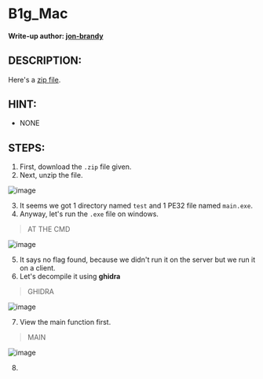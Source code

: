 # B1g_Mac
#### Write-up author: [jon-brandy](https://github.com/jon-brandy)
## DESCRIPTION:
Here's a [zip file](https://jupiter.challenges.picoctf.org/static/2b1cf2a4a463b1a3e031d2fcef3fa54d/b1g_mac.zip).
## HINT:
- NONE
## STEPS:
1. First, download the `.zip` file given.
2. Next, unzip the file.

![image](https://user-images.githubusercontent.com/70703371/192094181-34ef85eb-ec23-44b5-9c85-4a5bab2055f8.png)


3. It seems we got 1 directory named `test` and 1 PE32 file named `main.exe`.
4. Anyway, let's run the `.exe` file on windows.

> AT THE CMD

![image](https://user-images.githubusercontent.com/70703371/192096744-de453ca7-b6ce-4445-b909-e362dbac36da.png)

5. It says no flag found, because we didn't run it on the server but we run it on a client.
6. Let's decompile it using **ghidra**

> GHIDRA

![image](https://user-images.githubusercontent.com/70703371/192098667-a0d5551d-90c6-4ecb-ba83-11f1cd3e76c2.png)

7. View the main function first.

> MAIN

![image](https://user-images.githubusercontent.com/70703371/192098937-602ba58a-f6d8-4ed9-b3a0-8ddfb70f1d8d.png)

8. 



